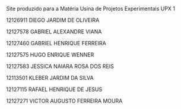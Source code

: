 Site produzido para a Matéria Usina de Projetos Experimentais UPX 1

12126911	DIEGO JARDIM DE OLIVEIRA

12127578	GABRIEL ALEXANDRE VIANA

12127460	GABRIEL HENRIQUE FERREIRA

12127575	HUGO ENRIQUE WENNER

12127583	JESSICA NAIARA ROSA DOS REIS

12113501	KLEBER JARDIM DA SILVA

12127115	RAFAEL HENRIQUE DE JESUS

12127271	VICTOR AUGUSTO FERREIRA MOURA

